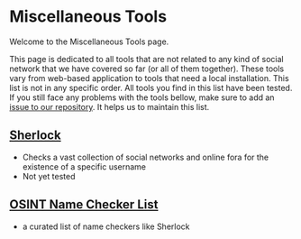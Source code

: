 # Miscellaneous Tools

Welcome to the Miscellaneous Tools page.

This page is dedicated to all tools that are not related to any kind of social network that we have covered so far (or all of them together). These tools vary from web-based application to tools that need a local installation. This list is not in any specific order. All tools you find in this list have been tested. If you still face any problems with the tools bellow, make sure to add an [issue to our repository](https://github.com/Leibniz-HBI/Social-Media-Observatory/issues). It helps us to maintain this list.

## [Sherlock](https://github.com/sherlock-project/sherlock)

* Checks a vast collection of social networks and online fora for the existence of a specific username
* Not yet tested

## [OSINT Name Checker List](https://github.com/soxoj/osint-namecheckers-list)

* a curated list of name checkers like Sherlock